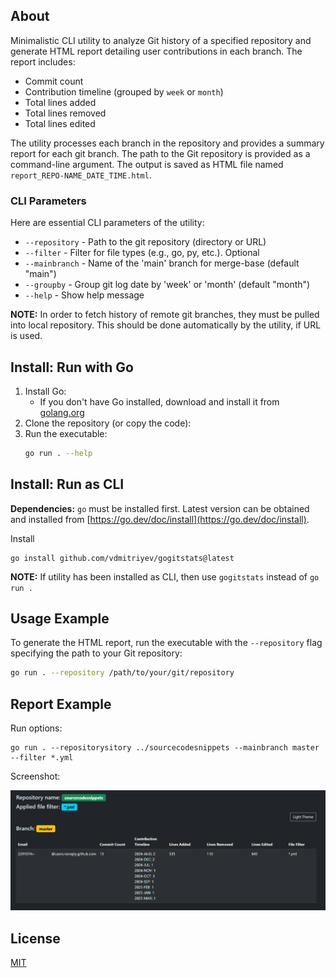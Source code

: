 ## About

Minimalistic CLI utility to analyze  Git history of a specified repository and generate HTML report detailing user contributions in each branch. 
The report includes:

-   Commit count
-   Contribution timeline (grouped by `week` or `month`)
-   Total lines added
-   Total lines removed
-   Total lines edited

The utility processes each branch in the repository and provides a summary report for each git branch.
The path to the Git repository is provided as a command-line argument. 
The output is saved as HTML file named `report_REPO-NAME_DATE_TIME.html`.

### CLI Parameters

Here are essential CLI parameters of the utility:

* `--repository` - Path to the git repository (directory or URL)
* `--filter` - Filter for file types (e.g., go, py, etc.). Optional
* `--mainbranch` - Name of the 'main' branch for merge-base (default "main")
* `--groupby` -  Group git log date by 'week' or 'month' (default "month")
* `--help` - Show help message 

**NOTE:** In order to fetch history of remote git branches, they must be pulled into local repository. This should be done automatically by the utility, if URL is used.

## Install: Run with Go

1. Install Go:
    - If you don't have Go installed, download and install it from [golang.org](https://golang.org/dl/)
1. Clone the repository (or copy the code):
1. Run the executable:
    ```bash
    go run . --help
    ```
## Install: Run as CLI

**Dependencies:** `go` must be installed first. Latest version can be obtained and installed from [https://go.dev/doc/install](https://go.dev/doc/install).

Install
```
go install github.com/vdmitriyev/gogitstats@latest
```

**NOTE:** If utility has been installed as CLI, then use `gogitstats` instead of `go run .`

## Usage Example

To generate the HTML report, run the executable with the `--repository` flag specifying the path to your Git repository:

```bash
go run . --repository /path/to/your/git/repository
```

## Report Example

Run options:
```
go run . --repositorysitory ../sourcecodesnippets --mainbranch master --filter *.yml
```

Screenshot:

![alt text](docs/report-example-ui.png)

## License

[MIT](LICENSE)